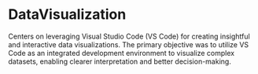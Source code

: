 # DataVisualization
Centers on leveraging Visual Studio Code (VS Code) for creating insightful and interactive data visualizations. The primary objective was to utilize VS Code as an integrated development environment to visualize complex datasets, enabling clearer interpretation and better decision-making.
